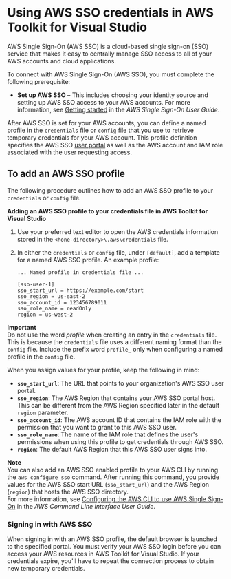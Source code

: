 # Using AWS SSO credentials in AWS Toolkit for Visual Studio<a name="sso-credentials"></a>

AWS Single Sign\-On \(AWS SSO\) is a cloud\-based single sign\-on \(SSO\) service that makes it easy to centrally manage SSO access to all of your AWS accounts and cloud applications\. 

To connect with AWS Single Sign\-On \(AWS SSO\), you must complete the following prerequisite:
+ **Set up AWS SSO** – This includes choosing your identity source and setting up AWS SSO access to your AWS accounts\. For more information, see [Getting started](https://docs.aws.amazon.com/singlesignon/latest/userguide/getting-started.html) in the *AWS Single Sign\-On User Guide*\.

After AWS SSO is set for your AWS accounts, you can define a named profile in the `credentials` file or `config` file that you use to retrieve temporary credentials for your AWS account\. This profile definition specifies the AWS SSO [user portal](https://docs.aws.amazon.com/singlesignon/latest/userguide/using-the-portal.html) as well as the AWS account and IAM role associated with the user requesting access\.

## To add an AWS SSO profile<a name="adding-sso-profile"></a>

The following procedure outlines how to add an AWS SSO profile to your `credentials` or `config` file\.

**Adding an AWS SSO profile to your credentials file in AWS Toolkit for Visual Studio**

1. Use your preferred text editor to open the AWS credentials information stored in the `<hone-directory>\.aws\credentials` file\.

1. In either the `credentials` or `config` file, under `[default]`, add a template for a named AWS SSO profile\. An example profile:

   ```
   ... Named profile in credentials file ...
   
   [sso-user-1]
   sso_start_url = https://example.com/start
   sso_region = us-east-2
   sso_account_id = 123456789011
   sso_role_name = readOnly
   region = us-west-2
   ```
**Important**  
Do not use the word *profile* when creating an entry in the `credentials` file\. This is because the `credentials` file uses a different naming format than the `config` file\. Include the prefix word `profile_` only when configuring a named profile in the `config` file\.

When you assign values for your profile, keep the following in mind:
+ **`sso_start_url`**: The URL that points to your organization's AWS SSO user portal\.
+ **`sso_region`**: The AWS Region that contains your AWS SSO portal host\. This can be different from the AWS Region specified later in the default `region` parameter\.
+ **`sso_account_id`**: The AWS account ID that contains the IAM role with the permission that you want to grant to this AWS SSO user\.
+ **`sso_role_name`**: The name of the IAM role that defines the user's permissions when using this profile to get credentials through AWS SSO\.
+ **`region`**: The default AWS Region that this AWS SSO user signs into\.

**Note**  
You can also add an AWS SSO enabled profile to your AWS CLI by running the `aws configure sso` command\. After running this command, you provide values for the AWS SSO start URL \(`sso_start_url`\) and the AWS Region \(`region`\) that hosts the AWS SSO directory\.  
For more information, see [Configuring the AWS CLI to use AWS Single Sign\-On](https://docs.aws.amazon.com/cli/latest/userguide/cli-configure-sso.html) in the *AWS Command Line Interface User Guide*\.

### Signing in with AWS SSO<a name="sso-sign-in"></a>

When signing in with an AWS SSO profile, the default browser is launched to the specified portal\. You must verify your AWS SSO login before you can access your AWS resources in AWS Toolkit for Visual Studio\. If your credentials expire, you'll have to repeat the connection process to obtain new temporary credentials\.